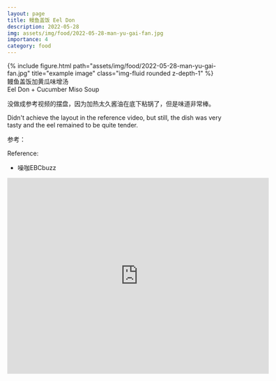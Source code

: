 ```yaml
---
layout: page
title: 鳗鱼盖饭 Eel Don
description: 2022-05-28
img: assets/img/food/2022-05-28-man-yu-gai-fan.jpg
importance: 4
category: food
---
```


<div class="row">
    <div class="col-sm mt-3 mt-md-0">
        {% include figure.html path="assets/img/food/2022-05-28-man-yu-gai-fan.jpg" title="example image" class="img-fluid rounded z-depth-1" %}
    </div>
</div>
<div class="caption">
    鳗鱼盖饭加黄瓜味增汤
</div>
<div class="caption">
    Eel Don + Cucumber Miso Soup
</div>

没做成参考视频的摆盘，因为加热太久酱油在底下粘锅了，但是味道非常棒。

Didn't achieve the layout in the reference video, but still, the dish was very tasty and the eel remained to be quite tender. 

参考：

Reference:

- 噪咖EBCbuzz

<p align="center">
  <iframe
      src="https://www.youtube.com/embed/Am5NtT-K1co"
      width="600"
      height="450"
      frameborder="0"
      allowfullscreen="">
  </iframe>
</p>